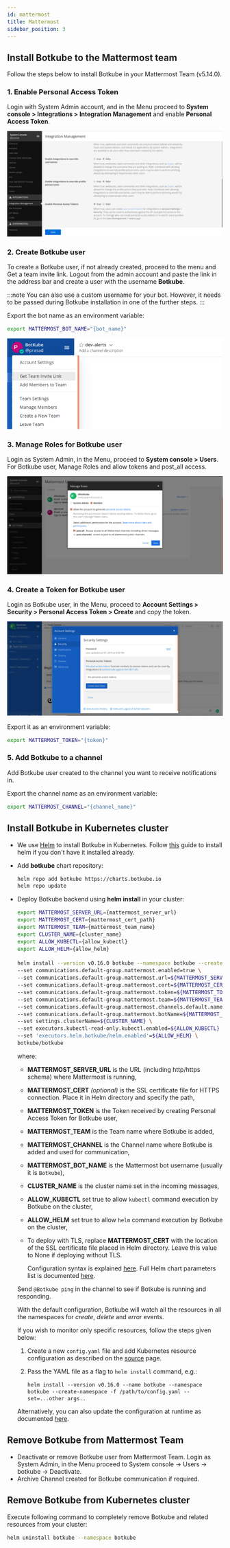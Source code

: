 ```yaml
---
id: mattermost
title: Mattermost
sidebar_position: 3
---
```


## Install Botkube to the Mattermost team

Follow the steps below to install Botkube in your Mattermost Team (v5.14.0).

### 1. Enable Personal Access Token

Login with System Admin account, and in the Menu proceed to **System console > Integrations > Integration Management** and enable **Personal Access Token**.

![mm_token_access](assets/mm_token_access.png)

### 2. Create Botkube user

To create a Botkube user, if not already created, proceed to the menu and Get a team invite link. Logout from the admin account and paste the link in the address bar and create a user with the username **Botkube**.

:::note
You can also use a custom username for your bot. However, it needs to be passed during Botkube installation in one of the further steps.
:::

Export the bot name as an environment variable:

```bash
export MATTERMOST_BOT_NAME="{bot_name}"
```

![mm_botkube_user](assets/mm_botkube_user.png)

### 3. Manage Roles for Botkube user

Login as System Admin, in the Menu, proceed to **System console > Users**. For Botkube user, Manage Roles and allow tokens and post_all access.

![mm_botkube_roles](assets/mm_botkube_roles.png)

### 4. Create a Token for Botkube user

Login as Botkube user, in the Menu, proceed to **Account Settings > Security > Personal Access Token > Create** and copy the token.

![mm_botkube_token](assets/mm_botkube_token.png)

Export it as an environment variable:

```bash
export MATTERMOST_TOKEN="{token}"
```

### 5. Add Botkube to a channel

Add Botkube user created to the channel you want to receive notifications in.

Export the channel name as an environment variable:

```bash
export MATTERMOST_CHANNEL="{channel_name}"
```

## Install Botkube in Kubernetes cluster

- We use [Helm](https://helm.sh/) to install Botkube in Kubernetes. Follow [this](https://docs.helm.sh/using_helm/#installing-helm) guide to install helm if you don't have it installed already.
- Add **botkube** chart repository:

  ```bash
  helm repo add botkube https://charts.botkube.io
  helm repo update
  ```

- Deploy Botkube backend using **helm install** in your cluster:

  ```bash
  export MATTERMOST_SERVER_URL={mattermost_server_url}
  export MATTERMOST_CERT={mattermost_cert_path}
  export MATTERMOST_TEAM={mattermost_team_name}
  export CLUSTER_NAME={cluster_name}
  export ALLOW_KUBECTL={allow_kubectl}
  export ALLOW_HELM={allow_helm}

  helm install --version v0.16.0 botkube --namespace botkube --create-namespace \
  --set communications.default-group.mattermost.enabled=true \
  --set communications.default-group.mattermost.url=${MATTERMOST_SERVER_URL} \
  --set communications.default-group.mattermost.cert=${MATTERMOST_CERT} \
  --set communications.default-group.mattermost.token=${MATTERMOST_TOKEN} \
  --set communications.default-group.mattermost.team=${MATTERMOST_TEAM} \
  --set communications.default-group.mattermost.channels.default.name=${MATTERMOST_CHANNEL} \
  --set communications.default-group.mattermost.botName=${MATTERMOST_BOT_NAME} \
  --set settings.clusterName=${CLUSTER_NAME} \
  --set executors.kubectl-read-only.kubectl.enabled=${ALLOW_KUBECTL} \
  --set 'executors.helm.botkube/helm.enabled'=${ALLOW_HELM} \
  botkube/botkube
  ```

  where:

  - **MATTERMOST_SERVER_URL** is the URL (including http/https schema) where Mattermost is running,
  - **MATTERMOST_CERT** _(optional)_ is the SSL certificate file for HTTPS connection. Place it in Helm directory and specify the path,
  - **MATTERMOST_TOKEN** is the Token received by creating Personal Access Token for Botkube user,
  - **MATTERMOST_TEAM** is the Team name where Botkube is added,
  - **MATTERMOST_CHANNEL** is the Channel name where Botkube is added and used for communication,
  - **MATTERMOST_BOT_NAME** is the Mattermost bot username (usually it is `Botkube`),
  - **CLUSTER_NAME** is the cluster name set in the incoming messages,
  - **ALLOW_KUBECTL** set true to allow `kubectl` command execution by Botkube on the cluster,
  - **ALLOW_HELM** set true to allow `helm` command execution by Botkube on the cluster,

  - To deploy with TLS, replace **MATTERMOST_CERT** with the location of the SSL certificate file placed in Helm directory. Leave this value to None if deploying without TLS.

    Configuration syntax is explained [here](../../configuration).
    Full Helm chart parameters list is documented [here](../../configuration/helm-chart-parameters).

  Send `@Botkube ping` in the channel to see if Botkube is running and responding.

  With the default configuration, Botkube will watch all the resources in all the namespaces for _create_, _delete_ and _error_ events.

  If you wish to monitor only specific resources, follow the steps given below:

  1. Create a new `config.yaml` file and add Kubernetes resource configuration as described on the [source](../../configuration/source) page.
  2. Pass the YAML file as a flag to `helm install` command, e.g.:

     ```
     helm install --version v0.16.0 --name botkube --namespace botkube --create-namespace -f /path/to/config.yaml --set=...other args..
     ```

  Alternatively, you can also update the configuration at runtime as documented [here](../../configuration/#updating-the-configuration-at-runtime).

## Remove Botkube from Mattermost Team

- Deactivate or remove Botkube user from Mattermost Team. Login as System Admin, in the Menu proceed to System console -> Users -> botkube -> Deactivate.
- Archive Channel created for Botkube communication if required.

## Remove Botkube from Kubernetes cluster

Execute following command to completely remove Botkube and related resources from your cluster:

```bash
helm uninstall botkube --namespace botkube
```
